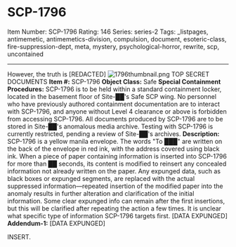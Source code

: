 # SCP-1796
Item Number: SCP-1796
Rating: 146
Series: series-2
Tags: _listpages, antimemetic, antimemetics-division, compulsion, document, esoteric-class, fire-suppression-dept, meta, mystery, psychological-horror, rewrite, scp, uncontained

---

However, the truth is [REDACTED]
![1796thumbnail.png](https://scp-wiki.wdfiles.com/local--files/scp-1796/1796thumbnail.png)
TOP SECRET DOCUMENTS
**Item #:** SCP-1796
**Object Class:** Safe
**Special Containment Procedures:** SCP-1796 is to be held within a standard containment locker, located in the basement floor of Site-██'s Safe SCP wing. No personnel who have previously authored containment documentation are to interact with SCP-1796, and anyone without Level 4 clearance or above is forbidden from accessing SCP-1796. All documents produced by SCP-1796 are to be stored in Site-██'s anomalous media archive. Testing with SCP-1796 is currently restricted, pending a review of Site-██'s archives.
**Description:** SCP-1796 is a yellow manila envelope. The words "To ███" are written on the back of the envelope in red ink, with the address covered using black ink.
When a piece of paper containing information is inserted into SCP-1796 for more than ██ seconds, its content is modified to reinsert any concealed information not already written on the paper. Any expunged data, such as black boxes or expunged segments, are replaced with the actual suppressed information—repeated insertion of the modified paper into the anomaly results in further alteration and clarification of the initial information.
Some clear expunged info can remain after the first insertions, but this will be clarified after repeating the action a few times. It is unclear what specific type of information SCP-1796 targets first.
[DATA EXPUNGED]
**Addendum-1:** [DATA EXPUNGED]
  
  
  

  
  
  

  
  
  

  
  
  

INSERT.
  
  
  